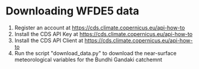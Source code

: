 # Downloading WFDE5 data

1. Register an account at https://cds.climate.copernicus.eu/api-how-to
2. Install the CDS API Key at https://cds.climate.copernicus.eu/api-how-to
3. Install the CDS API Client at https://cds.climate.copernicus.eu/api-how-to
4. Run the script "download_data.py" to download the near-surface meteorological variables for the Bundhi Gandaki catchemnt
